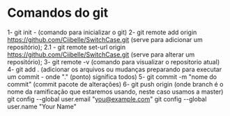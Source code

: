  # Comandos do git
 1- git init - (comando para inicializar o git)
 2- git remote add origin https://github.com/Ciibelle/SwitchCase.git  (serve para adicionar um repositório);
 2.1 - git remote set-url origin https://github.com/Ciibelle/SwitchCase.git (serve para alterar um repositório);
 3- git remote -v (comando para visualizar o repositorio atual)
 4- git add . (adicionar os arquivos ou mudanças preparando para executar um commit - onde "." (ponto) significa todos)
 5- git commit -m "nome do commit" (commit pacote de alterações)
 6- git push origin <branch> (onde branch é o nome da ramificação que estaremos usando, neste caso usamos a master)
 git config --global user.email "you@example.com"
 git config --global user.name "Your Name"
 